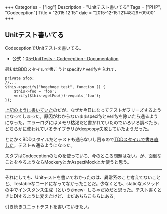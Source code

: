 +++
Categories = ["log"]
Description = "Unitテスト書いてる"
Tags = ["PHP", "Codeception"]
Title = "2015 12 15"
date = "2015-12-15T21:48:29+09:00"
+++

## Unitテスト書いてる
CodeceptionでUnitテストを書いてる。

* 公式：[05-UnitTests - Codeception - Documentation](http://codeception.com/docs/05-UnitTests)

最初はBDDスタイルで書こうとspecifyとverifyを入れて、

```
private $foo;
//...
$this->specify("hogehoge test", function () {
	$this->foo = 'foo';
	verify($this->getFoo())->equals('foo');
});
```

[上記のように書いていた](https://github.com/deprode/refacted-p-bbs/blob/63dac6f9824c17e180e63b303d74f0aec0504f69/tests/unit/PostTest.php)のだが、なぜか今日になってテストがフリーズするようになってしまった。原因がわからないままspecifyとverifyを除いたら通るようになった。エラーログにはメモリ枯渇だと書かれていたのでいろいろ調べたら、どちらかに使われているライブラリがdeepcopy失敗していたようだった。

とにかくBDDスタイルだとテストも通らないし困るので[TDDスタイルで書き直した](https://github.com/deprode/refacted-p-bbs/commit/b438cf36dd61d5914f643a3b3bcd355896423c0a#diff-071b0ea2340d6d1ad97359536939385b)。テストも通るようになった。

スタブはCodeceptionのものを使っていて、今のところ問題はない。が、面倒なことをやるようならMockeryとかAspectMockとか使うと思う。

----

それにしても、Unitテストを書いてわかったのは、異常系のこと考えてないことと、Testableなコードになってなかったことだ。少なくとも、staticなメソッドの中でインスタンス生成（というかnew）しちゃだめだと思った。テスト書くときにDIするように変えたけど、まだあちらこちらにある。

引き続きユニットテストを書いていきたい。